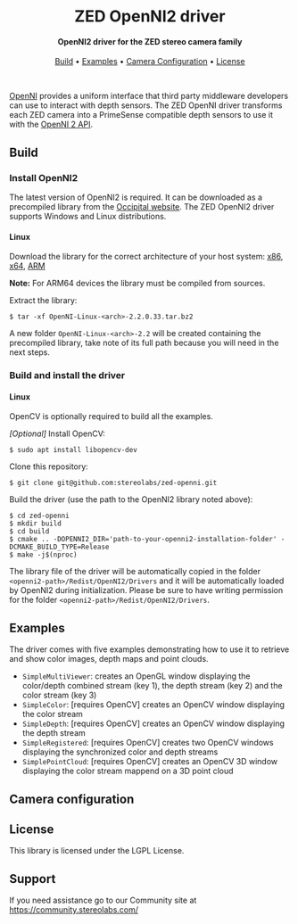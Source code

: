 <h1 align="center">
  ZED OpenNI2 driver
</h1>

<h4 align="center">OpenNI2 driver for the ZED stereo camera family</h4>

<p align="center">
  <a href="#build">Build</a> •
  <a href="#examples">Examples</a> •
  <a href="#camera-configuration">Camera Configuration</a> •
  <a href="#license">License</a>
</p>
<br>

[OpenNI](https://github.com/occipital/openni2) provides a uniform interface that third party middleware developers can use to interact with depth sensors.
The ZED OpenNI driver transforms each ZED camera into a PrimeSense compatible depth sensors to use it with the [OpenNI 2 API](https://github.com/occipital/openni2).

## Build

### Install OpenNI2

The latest version of OpenNI2 is required. It can be downloaded as a precompiled library from the [Occipital website](https://structure.io/openni).
The ZED OpenNI2 driver supports Windows and Linux distributions.

#### Linux
Download the library for the correct architecture of your host system: 
[x86](https://s3.amazonaws.com/com.occipital.openni/OpenNI-Linux-x86-2.2.0.33.tar.bz2), 
[x64](https://s3.amazonaws.com/com.occipital.openni/OpenNI-Linux-x64-2.2.0.33.tar.bz2), 
[ARM](https://s3.amazonaws.com/com.occipital.openni/OpenNI-Linux-Arm-2.2.0.33.tar.bz2)

**Note:** For ARM64 devices the library must be compiled from sources.

Extract the library:

```
$ tar -xf OpenNI-Linux-<arch>-2.2.0.33.tar.bz2 
```

A new folder `OpenNI-Linux-<arch>-2.2` will be created containing the precompiled library, take note of its full path
because you will need in the next steps.

### Build and install the driver

#### Linux

OpenCV is optionally required to build all the examples.

_[Optional]_ Install OpenCV:

    $ sudo apt install libopencv-dev
    
Clone this repository: 

    $ git clone git@github.com:stereolabs/zed-openni.git

Build the driver (use the path to the OpenNI2 library noted above):

    $ cd zed-openni
    $ mkdir build
    $ cd build
    $ cmake .. -DOPENNI2_DIR='path-to-your-openni2-installation-folder' -DCMAKE_BUILD_TYPE=Release
    $ make -j$(nproc)

The library file of the driver will be automatically copied in the folder `<openni2-path>/Redist/OpenNI2/Drivers` and it will be automatically loaded by OpenNI2 during initialization.
Please be sure to have writing permission for the folder `<openni2-path>/Redist/OpenNI2/Drivers`.

## Examples

The driver comes with five examples demonstrating how to use it to retrieve and show color images, depth maps and point clouds.

* `SimpleMultiViewer`: creates an OpenGL window displaying the color/depth combined stream (key 1), the depth stream (key 2) and the color stream (key 3)
* `SimpleColor`: [requires OpenCV] creates an OpenCV window displaying the color stream
* `SimpleDepth`: [requires OpenCV] creates an OpenCV window displaying the depth stream
* `SimpleRegistered`: [requires OpenCV] creates two OpenCV windows displaying the synchronized color and depth streams
* `SimplePointCloud`: [requires OpenCV] creates an OpenCV 3D window displaying the color stream mappend on a 3D point cloud

## Camera configuration


## License

This library is licensed under the LGPL License.

## Support
If you need assistance go to our Community site at https://community.stereolabs.com/

    








